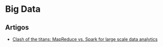 # Big Data

## Artigos
- [Clash of the titans: MapReduce vs. Spark for large scale data analytics](http://delivery.acm.org/10.1145/2840000/2831365/p2110-shi.pdf?ip=177.220.88.103&id=2831365&acc=ACTIVE%20SERVICE&key=344E943C9DC262BB%2E8F08AE39EA1AD728%2E4D4702B0C3E38B35%2E4D4702B0C3E38B35&CFID=810755829&CFTOKEN=14928319&__acm__=1505758096_07af402ff5932187cc033a00d6e689ae)
